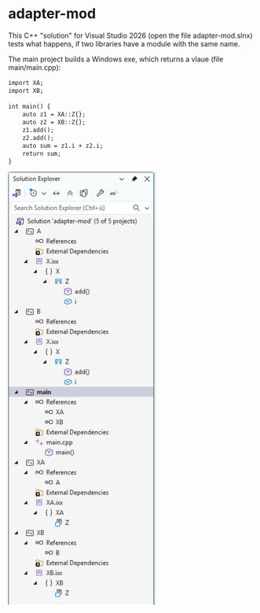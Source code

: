# adapter-mod

This C++ "solution" for Visual Studio 2026 (open the file adapter-mod.slnx) tests
what happens, if two libraries have a module with the same name.

The main project builds a Windows exe, which returns a vlaue (file main/main.cpp):

    import XA;
    import XB;

    int main() {
        auto z1 = XA::Z{};
        auto z2 = XB::Z{};
        z1.add();
        z2.add();
        auto sum = z1.i + z2.i;
        return sum;
    }

<img src="/assets/solution-screenshot.png" alt="Solution screenshot" width="300"/>
